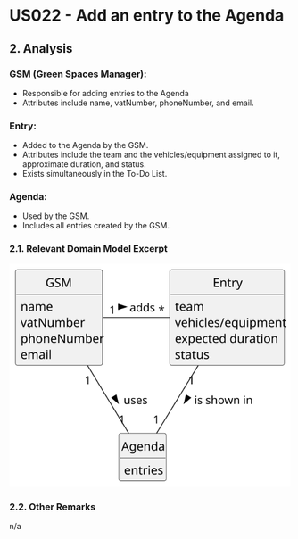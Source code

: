 # US022 - Add an entry to the Agenda

## 2. Analysis

### GSM (Green Spaces Manager):
* Responsible for adding entries to the Agenda
* Attributes include name, vatNumber, phoneNumber, and email.

### Entry:
* Added to the Agenda by the GSM.
* Attributes include the team and the vehicles/equipment assigned to it, approximate duration, and status.
* Exists simultaneously in the To-Do List.

### Agenda:
* Used by the GSM.
* Includes all entries created by the GSM.

### 2.1. Relevant Domain Model Excerpt

![Domain Model](svg/us022-domain-model.svg)

### 2.2. Other Remarks

n/a